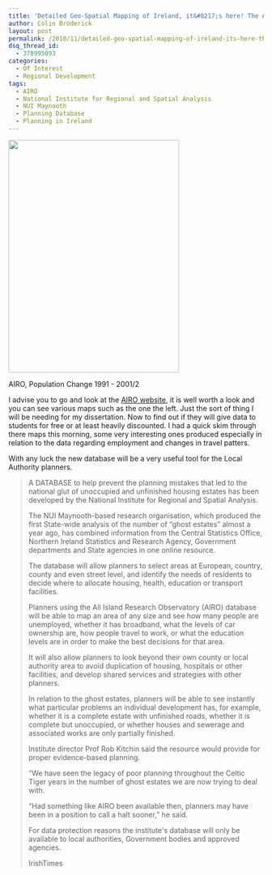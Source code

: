 ```yaml
---
title: 'Detailed Geo-Spatial Mapping of Ireland, it&#8217;s here! The AIRO launching planning database'
author: Colin Broderick
layout: post
permalink: /2010/11/detailed-geo-spatial-mapping-of-ireland-its-here-the-airo-launching-planning-database/"
dsq_thread_id:
  - 378995093
categories:
  - Of Interest
  - Regional Development
tags:
  - AIRO
  - National Institute for Regional and Spatial Analysis
  - NUI Maynooth
  - Planning Database
  - Planning in Ireland
---
```

<div id="attachment_1127" class="wp-caption alignleft" style="width: 347px">
  <a href="{{site.baseurl}}/wp-content/uploads/2010/11/PCPopChangeAIRO.jpg"><img class="size-full wp-image-1127" title="PCPopChangeAIRO" src="{{site.baseurl}}/wp-content/uploads/2010/11/PCPopChangeAIRO.jpg" alt="" width="337" height="460" /></a><p class="wp-caption-text">
    AIRO, Population Change 1991 - 2001/2
  </p>
</div>

I advise you to go and look at the [AIRO website][1], it is well worth a look and you can see various maps such as the one the left. Just the sort of thing I will be needing for my dissertation. Now to find out if they will give data to students for free or at least heavily discounted. I had a quick skim through there maps this morning, some very interesting ones produced especially in relation to the data regarding employment and changes in travel patters.

With any luck the new database will be a very useful tool for the Local Authority planners.

> A DATABASE to help prevent the planning mistakes that led to the national glut of unoccupied and unfinished housing estates has been developed by the National Institute for Regional and Spatial Analysis.
> 
> The NUI Maynooth-based research organisation, which produced the first State-wide analysis of the number of “ghost estates” almost a year ago, has combined information from the Central Statistics Office, Northern Ireland Statistics and Research Agency, Government departments and State agencies in one online resource.
> 
> The database will allow planners to select areas at European, country, county and even street level, and identify the needs of residents to decide where to allocate housing, health, education or transport facilities.
> 
> Planners using the All Island Research Observatory (AIRO) database will be able to map an area of any size and see how many people are unemployed, whether it has broadband, what the levels of car ownership are, how people travel to work, or what the education levels are in order to make the best decisions for that area.
> 
> It will also allow planners to look beyond their own county or local authority area to avoid duplication of housing, hospitals or other facilities, and develop shared services and strategies with other planners.
> 
> In relation to the ghost estates, planners will be able to see instantly what particular problems an individual development has, for example, whether it is a complete estate with unfinished roads, whether it is complete but unoccupied, or whether houses and sewerage and associated works are only partially finished.
> 
> Institute director Prof Rob Kitchin said the resource would provide for proper evidence-based planning.
> 
> “We have seen the legacy of poor planning throughout the Celtic Tiger years in the number of ghost estates we are now trying to deal with.
> 
> “Had something like AIRO been available then, planners may have been in a position to call a halt sooner,” he said.
> 
> For data protection reasons the institute's database will only be available to local authorities, Government bodies and approved agencies.
> 
> IrishTimes



 [1]: http://www.airo.ie/